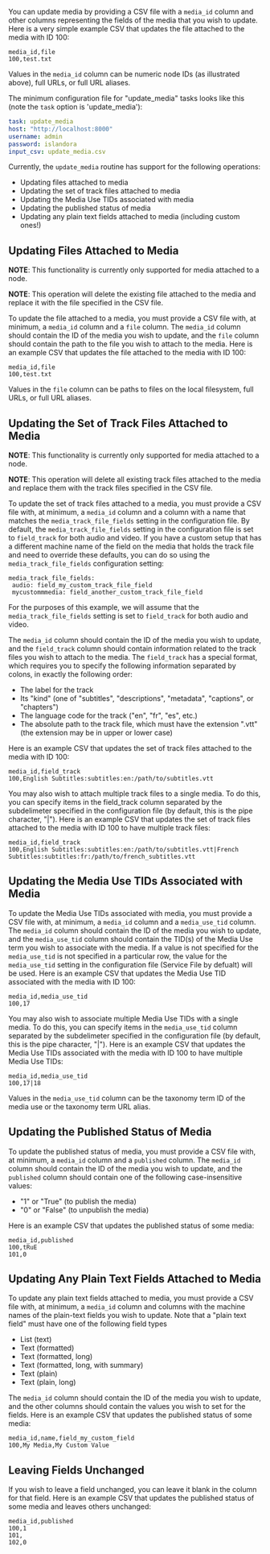 You can update media by providing a CSV file with a `media_id` column and other columns representing the fields of the media that you wish to update. Here is a very simple example CSV that updates the file attached to the media with ID 100:

```text
media_id,file
100,test.txt
```
Values in the `media_id` column can be numeric node IDs (as illustrated above), full URLs, or full URL aliases.

The minimum configuration file for "update_media" tasks looks like this (note the `task` option is 'update_media'):

```yaml
task: update_media
host: "http://localhost:8000"
username: admin
password: islandora
input_csv: update_media.csv
```

Currently, the `update_media` routine has support for the following operations:
- Updating files attached to media
- Updating the set of track files attached to media
- Updating the Media Use TIDs associated with media
- Updating the published status of media
- Updating any plain text fields attached to media (including custom ones!)

## Updating Files Attached to Media
**NOTE**: This functionality is currently only supported for media attached to a node.

**NOTE**: This operation will delete the existing file attached to the media and replace it with the file specified in the CSV file.

To update the file attached to a media, you must provide a CSV file with, at minimum, a `media_id` column and a `file` column. The `media_id` column should contain the ID of the media you wish to update, and the `file` column should contain the path to the file you wish to attach to the media. Here is an example CSV that updates the file attached to the media with ID 100:

```text
media_id,file
100,test.txt
```

Values in the `file` column can be paths to files on the local filesystem, full URLs, or full URL aliases.

## Updating the Set of Track Files Attached to Media
**NOTE**: This functionality is currently only supported for media attached to a node.

**NOTE**: This operation will delete all existing track files attached to the media and replace them with the track files specified in the CSV file.

To update the set of track files attached to a media, you must provide a CSV file with, at minimum, a `media_id` column and a column with a name that matches the `media_track_file_fields` setting in the configuration file. By default, the `media_track_file_fields` setting in the configuration file is set to `field_track` for both audio and video. If you have a custom setup that has a different machine name of the field on the media that holds the track file and need to override these defaults, you can do so using the `media_track_file_fields` configuration setting:

```text
media_track_file_fields:
 audio: field_my_custom_track_file_field
 mycustommmedia: field_another_custom_track_file_field
```

For the purposes of this example, we will assume that the `media_track_file_fields` setting is set to `field_track` for both audio and video.

The `media_id` column should contain the ID of the media you wish to update, and the `field_track` column should contain information related to the track files you wish to attach to the media. The `field_track` has a special format, which requires you to specify the following information separated by colons, in exactly the following order:
- The label for the track
- Its "kind" (one of "subtitles", "descriptions", "metadata", "captions", or "chapters")
- The language code for the track ("en", "fr", "es", etc.)
- The absolute path to the track file, which must have the extension ".vtt" (the extension may be in upper or lower case)

Here is an example CSV that updates the set of track files attached to the media with ID 100:

```text
media_id,field_track
100,English Subtitles:subtitles:en:/path/to/subtitles.vtt
```

You may also wish to attach multiple track files to a single media. To do this, you can specify items in the field_track column separated by the subdelimeter specified in the configuration file (by default, this is the pipe character, "|"). Here is an example CSV that updates the set of track files attached to the media with ID 100 to have multiple track files:

```text
media_id,field_track
100,English Subtitles:subtitles:en:/path/to/subtitles.vtt|French Subtitles:subtitles:fr:/path/to/french_subtitles.vtt
```

## Updating the Media Use TIDs Associated with Media
To update the Media Use TIDs associated with media, you must provide a CSV file with, at minimum, a `media_id` column and a `media_use_tid` column. The `media_id` column should contain the ID of the media you wish to update, and the `media_use_tid` column should contain the TID(s) of the Media Use term you wish to associate with the media. If a value is not specified for the `media_use_tid` is not specified in a particular row, the value for the `media_use_tid` setting in the configuration file (Service File by defualt) will be used.
Here is an example CSV that updates the Media Use TID associated with the media with ID 100:

```text
media_id,media_use_tid
100,17
```

You may also wish to associate multiple Media Use TIDs with a single media. To do this, you can specify items in the `media_use_tid` column separated by the subdelimeter specified in the configuration file (by default, this is the pipe character, "|"). Here is an example CSV that updates the Media Use TIDs associated with the media with ID 100 to have multiple Media Use TIDs:

```text
media_id,media_use_tid
100,17|18
```

Values in the `media_use_tid` column can be the taxonomy term ID of the media use or the taxonomy term URL alias.

## Updating the Published Status of Media
To update the published status of media, you must provide a CSV file with, at minimum, a `media_id` column and a `published` column. The `media_id` column should contain the ID of the media you wish to update, and the `published` column should contain one of the following case-insensitive values:


- "1" or "True" (to publish the media)
- "0" or "False" (to unpublish the media)

Here is an example CSV that updates the published status of some media:

```text
media_id,published
100,tRuE
101,0
```

## Updating Any Plain Text Fields Attached to Media
To update any plain text fields attached to media, you must provide a CSV file with, at minimum, a `media_id` column and columns with the machine names of the plain-text fields you wish to update. Note that a "plain text field" must have one of the following field types
- List (text)
- Text (formatted)
- Text (formatted, long)
- Text (formatted, long, with summary)
- Text (plain)
- Text (plain, long)

The `media_id` column should contain the ID of the media you wish to update, and the other columns should contain the values you wish to set for the fields. Here is an example CSV that updates the published status of some media:

```text
media_id,name,field_my_custom_field
100,My Media,My Custom Value
```

## Leaving Fields Unchanged
If you wish to leave a field unchanged, you can leave it blank in the column for that field. Here is an example CSV that updates the published status of some media and leaves others unchanged:

```text
media_id,published
100,1
101,
102,0
```
